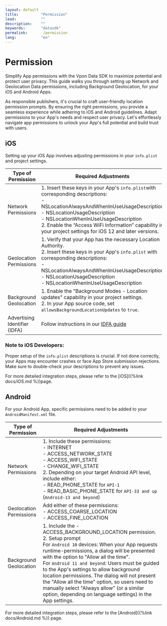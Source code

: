 ```yaml
---
layout: default
title:          "Permission"
lead:           ""
description:    ""
keywords:       "datasdk"
permalink:       /permission
lang:           "en"
---
```


# Permission
 
Simplify App permissions with the Vpon Data SDK to maximize potential and protect user privacy. This guide walks you through setting up Network and Geolocation Data permissions, including Background Geolocation, for your iOS and Android Apps. 

As responsible publishers, it's crucial to craft user-friendly location permission prompts. By ensuring the right permissions, you provide a seamless experience while adhering to iOS and Android guidelines. Adapt permissions to your App's needs and respect user privacy. Let's effortlessly navigate app permissions to unlock your App's full potential and build trust with users.

## iOS
Setting up your iOS App involves adjusting permissions in your `info.plist` and project settings.

| Type of Permission       | Required Adjustments                                                                                             |
|--------------------------|-----------------------------------------------------------------------------------------------------------------|
| Network Permissions      | 1. Insert these keys in your App's `info.plist`with corresponding descriptions: <br> - NSLocationAlwaysAndWhenInUseUsageDescription <br> - NSLocationUsageDescription <br> - NSLocationWhenInUseUsageDescription <br> 2. Enable the “Access WiFi Information” capability in your project settings for iOS 12 and later versions. |
| Geolocation Permissions | 1. Verify that your App has the necessary Location Authority. <br> 2. Insert these keys in your App's `info.plist` with corresponding descriptions: <br> - NSLocationAlwaysAndWhenInUseUsageDescription <br> - NSLocationUsageDescription <br> - NSLocationWhenInUseUsageDescription |
| Background Geolocation   | 1. Enable the "Background Modes - Location updates" capability in your project settings. <br> 2. In your App source code, set `allowsBackgroundLocationUpdates` to `true`. |
| Advertising Identifier (IDFA)      | Follow instructions in our [IDFA guide](https://wiki.vpon.com/ios/idfa/) |

### Note to iOS Developers: 
Proper setup of the `info.plist` descriptions is crucial. If not done correctly, your Apps may encounter crashes or face App Store submission rejections. Make sure to double-check your descriptions to prevent any issues.

For more detailed integration steps, please refer to the [iOS]({%link docs/iOS.md %})page.

## Android
For your Android App, specific permissions need to be added to your `AndroidManifest.xml` file.

| Type of Permission       | Required Adjustments                                                                                             |
|--------------------------|-----------------------------------------------------------------------------------------------------------------|
| Network Permissions      | 1. Include these permissions: <br> - INTERNET <br> - ACCESS_NETWORK_STATE <br> - ACCESS_WIFI_STATE <br> - CHANGE_WIFI_STATE  <br> 2. Depending on your target Android API level, include either: <br> - READ_PHONE_STATE for `API-1` <br> - READ_BASIC_PHONE_STATE for `API-33 and up` (`Android-13 and beyond`) |
| Geolocation Permissions | Add either of these permissions: <br> - ACCESS_COARSE_LOCATION <br> - ACCESS_FINE_LOCATION |
| Background Geolocation   | 1. Include the - ACCESS_BACKGROUND_LOCATION permission. <br> 2. Setup prompt <br> For `Android 10` devices: When your App requests runtime-permissions, a dialog will be presented with the option to "Allow all the time". <br> For `Android 11 and beyond`: Users must be guided to the App's settings to allow background location permissions. The dialog will not present the "Allow all the time" option, so users need to manually select "Always allow" (or a similar option, depending on language settings) in the App settings. |

For more detailed integration steps, please refer to the [Android]({%link docs/Android.md %}) page.